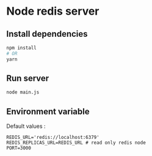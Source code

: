 # Node redis server

## Install dependencies

```sh
npm install
# OR
yarn
```

## Run server

```sh
node main.js
```

## Environment variable

Default values :

```
REDIS_URL='redis://localhost:6379'
REDIS_REPLICAS_URL=REDIS_URL # read only redis node
PORT=3000
```
